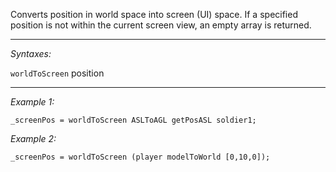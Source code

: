 Converts position in world space into screen (UI) space. If a specified position is not within the current screen view, an empty array is returned.


---
*Syntaxes:*

`worldToScreen` position

---
*Example 1:*

```sqf
_screenPos = worldToScreen ASLToAGL getPosASL soldier1;
```

*Example 2:*

```sqf
_screenPos = worldToScreen (player modelToWorld [0,10,0]);
```